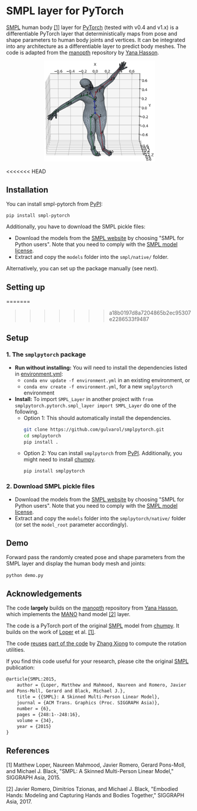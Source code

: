 SMPL layer for PyTorch
=======

[SMPL](http://smpl.is.tue.mpg.de) human body [\[1\]](#references) layer for [PyTorch](https://pytorch.org/) (tested with v0.4 and v1.x)
is a differentiable PyTorch layer that deterministically maps from pose and shape parameters to human body joints and vertices.
It can be integrated into any architecture as a differentiable layer to predict body meshes.
The code is adapted from the [manopth](https://github.com/hassony2/manopth) repository by [Yana Hasson](https://github.com/hassony2).

<p align="center">
<img src="assets/image.png" alt="smpl" width="300"/>
</p>

<<<<<<< HEAD
## Installation

You can install smpl-pytorch from [PyPI](https://pypi.org/project/smpl-pytorch/):

    pip install smpl-pytorch

Additionally, you have to download the SMPL pickle files:
  * Download the models from the [SMPL website](http://smpl.is.tue.mpg.de/) by choosing "SMPL for Python users". Note that you need to comply with the [SMPL model license](http://smpl.is.tue.mpg.de/license_model).
  * Extract and copy the `models` folder into the `smpl/native/` folder.

Alternatively, you can set up the package manually (see next).


## Setting up
=======
>>>>>>> a18b0197d8a7204865b2ec95307e2286533f9487

## Setup

### 1. The `smplpytorch` package
* **Run without installing:** You will need to install the dependencies listed in [environment.yml](environment.yml):
  * `conda env update -f environment.yml` in an existing environment, or
  * `conda env create -f environment.yml`, for a new `smplpytorch` environment
* **Install:** To import `SMPL_Layer` in another project with `from smplpytorch.pytorch.smpl_layer import SMPL_Layer` do one of the following.
  * Option 1: This should automatically install the dependencies.
    ``` bash
    git clone https://github.com/gulvarol/smplpytorch.git
    cd smplpytorch
    pip install .
    ```
  * Option 2: You can install `smplpytorch` from [PyPI](https://pypi.org/project/smplpytorch/). Additionally, you might need to install [chumpy](https://github.com/hassony2/chumpy.git).
    ``` bash
    pip install smplpytorch
    ```

### 2. Download SMPL pickle files
  * Download the models from the [SMPL website](http://smpl.is.tue.mpg.de/) by choosing "SMPL for Python users". Note that you need to comply with the [SMPL model license](http://smpl.is.tue.mpg.de/license_model).
  * Extract and copy the `models` folder into the `smplpytorch/native/` folder (or set the `model_root` parameter accordingly).

## Demo

Forward pass the randomly created pose and shape parameters from the SMPL layer and display the human body mesh and joints:

`python demo.py`

## Acknowledgements
The code **largely** builds on the [manopth](https://github.com/hassony2/manopth) repository from [Yana Hasson](https://github.com/hassony2), which implements the [MANO](http://mano.is.tue.mpg.de) hand model [\[2\]](#references) layer.

The code is a PyTorch port of the original [SMPL](http://smpl.is.tue.mpg.de) model from [chumpy](https://github.com/mattloper/chumpy). It builds on the work of [Loper](https://github.com/mattloper) et al. [\[1\]](#references).

The code [reuses](https://github.com/gulvarol/smpl/pytorch/rodrigues_layer.py) [part of the code](https://github.com/MandyMo/pytorch_HMR/blob/master/src/util.py) by [Zhang Xiong](https://github.com/MandyMo) to compute the rotation utilities.

If you find this code useful for your research, please cite the original [SMPL](http://smpl.is.tue.mpg.de) publication:

```
@article{SMPL:2015,
    author = {Loper, Matthew and Mahmood, Naureen and Romero, Javier and Pons-Moll, Gerard and Black, Michael J.},
    title = {{SMPL}: A Skinned Multi-Person Linear Model},
    journal = {ACM Trans. Graphics (Proc. SIGGRAPH Asia)},
    number = {6},
    pages = {248:1--248:16},
    volume = {34},
    year = {2015}
}
```

## References

\[1\] Matthew Loper, Naureen Mahmood, Javier Romero, Gerard Pons-Moll, and Michael J. Black, "SMPL: A Skinned Multi-Person Linear Model," SIGGRAPH Asia, 2015.

\[2\] Javier Romero, Dimitrios Tzionas, and Michael J. Black, "Embodied Hands: Modeling and Capturing Hands and Bodies Together," SIGGRAPH Asia, 2017.
